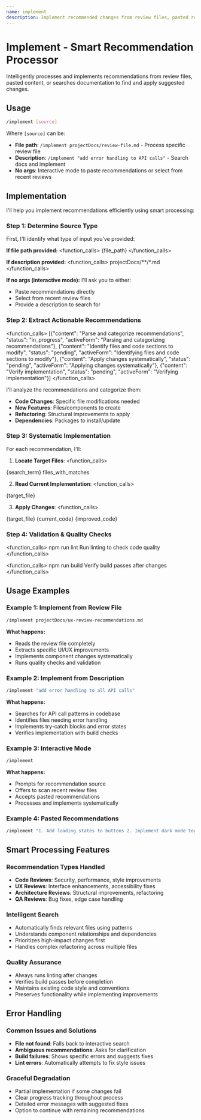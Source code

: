```yaml
---
name: implement
description: Implement recommended changes from review files, pasted recommendations, or search documentation for specific improvements
---
```


# Implement - Smart Recommendation Processor

Intelligently processes and implements recommendations from review files, pasted content, or searches documentation to find and apply suggested changes.

## Usage

```bash
/implement [source]
```

Where `[source]` can be:
- **File path**: `/implement projectDocs/review-file.md` - Process specific review file
- **Description**: `/implement "add error handling to API calls"` - Search docs and implement
- **No args**: Interactive mode to paste recommendations or select from recent reviews

## Implementation

I'll help you implement recommendations efficiently using smart processing:

### Step 1: Determine Source Type
First, I'll identify what type of input you've provided:

**If file path provided:**
<function_calls>
<invoke name="Read">
<parameter name="file_path">{file_path}</parameter>
</invoke>
</function_calls>

**If description provided:**
<function_calls>
<invoke name="Glob">
<parameter name="pattern">projectDocs/**/*.md</parameter>
</invoke>
</function_calls>

**If no args (interactive mode):**
I'll ask you to either:
- Paste recommendations directly
- Select from recent review files
- Provide a description to search for

### Step 2: Extract Actionable Recommendations
<function_calls>
<invoke name="TodoWrite">
<parameter name="todos">[{"content": "Parse and categorize recommendations", "status": "in_progress", "activeForm": "Parsing and categorizing recommendations"}, {"content": "Identify files and code sections to modify", "status": "pending", "activeForm": "Identifying files and code sections to modify"}, {"content": "Apply changes systematically", "status": "pending", "activeForm": "Applying changes systematically"}, {"content": "Verify implementation", "status": "pending", "activeForm": "Verifying implementation"}]</parameter>
</invoke>
</function_calls>

I'll analyze the recommendations and categorize them:
- **Code Changes**: Specific file modifications needed
- **New Features**: Files/components to create  
- **Refactoring**: Structural improvements to apply
- **Dependencies**: Packages to install/update

### Step 3: Systematic Implementation
For each recommendation, I'll:

1. **Locate Target Files**:
<function_calls>
<invoke name="Grep">
<parameter name="pattern">{search_term}</parameter>
<parameter name="output_mode">files_with_matches</parameter>
</invoke>
</function_calls>

2. **Read Current Implementation**:
<function_calls>
<invoke name="Read">
<parameter name="file_path">{target_file}</parameter>
</invoke>
</function_calls>

3. **Apply Changes**:
<function_calls>
<invoke name="Edit">
<parameter name="file_path">{target_file}</parameter>
<parameter name="old_string">{current_code}</parameter>
<parameter name="new_string">{improved_code}</parameter>
</invoke>
</function_calls>

### Step 4: Validation & Quality Checks
<function_calls>
<invoke name="Bash">
<parameter name="command">npm run lint</parameter>
<parameter name="description">Run linting to check code quality</parameter>
</invoke>
</function_calls>

<function_calls>
<invoke name="Bash">
<parameter name="command">npm run build</parameter>
<parameter name="description">Verify build passes after changes</parameter>
</invoke>
</function_calls>

## Usage Examples

### Example 1: Implement from Review File
```bash
/implement projectDocs/ux-review-recommendations.md
```
**What happens:**
- Reads the review file completely
- Extracts specific UI/UX improvements  
- Implements component changes systematically
- Runs quality checks and validation

### Example 2: Implement from Description
```bash
/implement "add error handling to all API calls"
```
**What happens:**
- Searches for API call patterns in codebase
- Identifies files needing error handling
- Implements try-catch blocks and error states
- Verifies implementation with build checks

### Example 3: Interactive Mode
```bash
/implement
```
**What happens:**
- Prompts for recommendation source
- Offers to scan recent review files
- Accepts pasted recommendations
- Processes and implements systematically

### Example 4: Pasted Recommendations
```bash
/implement "1. Add loading states to buttons 2. Implement dark mode toggle 3. Fix mobile responsive issues"
```

## Smart Processing Features

### Recommendation Types Handled
- **Code Reviews**: Security, performance, style improvements
- **UX Reviews**: Interface enhancements, accessibility fixes  
- **Architecture Reviews**: Structural improvements, refactoring
- **QA Reviews**: Bug fixes, edge case handling

### Intelligent Search
- Automatically finds relevant files using patterns
- Understands component relationships and dependencies
- Prioritizes high-impact changes first
- Handles complex refactoring across multiple files

### Quality Assurance
- Always runs linting after changes
- Verifies build passes before completion
- Maintains existing code style and conventions
- Preserves functionality while implementing improvements

## Error Handling

### Common Issues and Solutions
- **File not found**: Falls back to interactive search
- **Ambiguous recommendations**: Asks for clarification
- **Build failures**: Shows specific errors and suggests fixes
- **Lint errors**: Automatically attempts to fix style issues

### Graceful Degradation
- Partial implementation if some changes fail
- Clear progress tracking throughout process
- Detailed error messages with suggested fixes
- Option to continue with remaining recommendations